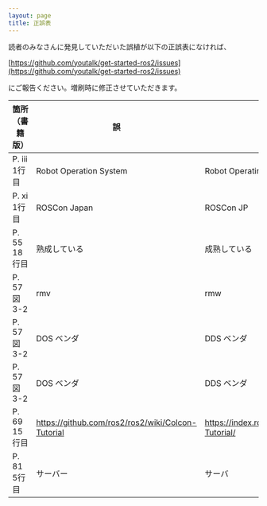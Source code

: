 ```yaml
---
layout: page
title: 正誤表
---
```


読者のみなさんに発見していただいた誤植が以下の正誤表になければ、

[https://github.com/youtalk/get-started-ros2/issues](https://github.com/youtalk/get-started-ros2/issues)

にご報告ください。増刷時に修正させていただきます。

| 箇所（書籍版） | 誤                                                | 正                                                        |
|----------------|---------------------------------------------------|-----------------------------------------------------------|
| P. iii 1行目   | Robot Operation System                            | Robot Operating System                                    |
| P. xi 1行目    | ROSCon Japan                                      | ROSCon JP                                                 |
| P. 55 18行目   | 熟成している                                      | 成熟している                                              |
| P. 57 図3-2    | rmv                                               | rmw                                                       |
| P. 57 図3-2    | DOS ベンダ                                        | DDS ベンダ                                                |
| P. 57 図3-2    | DOS ベンダ                                        | DDS ベンダ                                                |
| P. 69 15行目   | https://github.com/ros2/ros2/wiki/Colcon-Tutorial | https://index.ros.org/doc/ros2/Tutorials/Colcon-Tutorial/ |
| P. 81 5行目    | サーバー                                          | サーバ                                                    |

